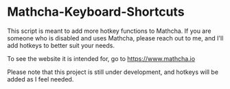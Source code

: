 # Mathcha-Keyboard-Shortcuts
This script is meant to add more hotkey functions to Mathcha. If you are someone who is disabled and uses Mathcha, please reach out to me, and I'll add hotkeys to better suit your needs.

To see the website it is intended for, go to https://www.mathcha.io

Please note that this project is still under development, and hotkeys will be added as I feel needed.
